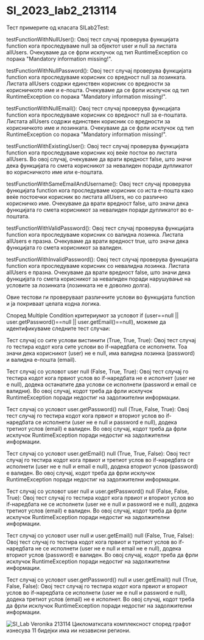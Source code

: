 # SI_2023_lab2_213114

 Тест примерите од класата SILab2Test:
 
 testFunctionWithNullUser(): Овој тест случај проверува функцијата function кога проследуваме null за објектот user и null за листата allUsers. Очекуваме да се фрли исклучок од тип RuntimeException со порака "Mandatory information missing!".

testFunctionWithNullPassword(): Овој тест случај проверува функцијата function кога проследуваме корисник со вредност null за лозинката. Листата allUsers содржи единствен корисник со вредности за корисничкото име и е-пошта. Очекуваме да се фрли исклучок од тип RuntimeException со порака "Mandatory information missing!".

testFunctionWithNullEmail(): Овој тест случај проверува функцијата function кога проследуваме корисник со вредност null за е-поштата. Листата allUsers содржи единствен корисник со вредности за корисничкото име и лозинката. Очекуваме да се фрли исклучок од тип RuntimeException со порака "Mandatory information missing!".
 
 testFunctionWithExistingUser(): Овој тест случај проверува функцијата function кога проследуваме корисник кој веќе постои во листата allUsers. Во овој случај, очекуваме да врати вредност false, што значи дека функцијата го смета корисникот за невалиден поради дупликатот во корисничкото име или е-поштата.

testFunctionWithSameEmailAndUsername(): Овој тест случај проверува функцијата function кога проследуваме корисник со иста е-пошта како веќе постоечки корисник во листата allUsers, но со различно корисничко име. Очекуваме да врати вредност false, што значи дека функцијата го смета корисникот за невалиден поради дупликатот во е-поштата.

testFunctionWithValidPassword(): Овој тест случај проверува функцијата function кога проследуваме корисник со валидна лозинка. Листата allUsers е празна. Очекуваме да врати вредност true, што значи дека функцијата го смета корисникот за валиден.

testFunctionWithInvalidPassword(): Овој тест случај проверува функцијата function кога проследуваме корисник со невалидна лозинка. Листата allUsers е празна. Очекуваме да врати вредност false, што значи дека функцијата го смета корисникот за невалиден поради нарушување на условите за лозинката (лозинката не е доволно долга).

Овие тестови ги проверуваат различните услови во функцијата function и ја покриваат целата кодна логика.

 
Според Multiple Condition критериумот за условот if (user==null || user.getPassword()==null || user.getEmail()==null), можеме да идентификуваме следните тест случаи:

Тест случај со сите услови вистинити (True, True, True):
 Овој тест случај го тестира кодот кога сите услови во if-наредбата се исполнети. Тоа значи дека корисникот (user) не е null, има валидна лозинка (password) и валидна е-пошта (email).

Тест случај со условот user null (False, True, True):
Овој тест случај го тестира кодот кога првиот услов во if-наредбата не е исполнет (user не е null), додека останатите два услови се исполнети (password и email се валидни). Во овој случај, кодот треба да фрли исклучок RuntimeException поради недостиг на задолжителни информации.

Тест случај со условот user.getPassword() null (True, False, True):
 Овој тест случај го тестира кодот кога првиот и вториот услов во if-наредбата се исполнети (user не е null и password е null), додека третиот услов (email) е валиден. Во овој случај, кодот треба да фрли исклучок RuntimeException поради недостиг на задолжителни информации.

Тест случај со условот user.getEmail() null (True, True, False):
 Овој тест случај го тестира кодот кога првиот и третиот услов во if-наредбата се исполнети (user не е null и email е null), додека вториот услов (password) е валиден. Во овој случај, кодот треба да фрли исклучок RuntimeException поради недостиг на задолжителни информации.

Тест случај со условот user null и user.getPassword() null (False, False, True):
 Овој тест случај го тестира кодот кога првиот и вториот услов во if-наредбата не се исполнети (user не е null и password не е null), додека третиот услов (email) е валиден. Во овој случај, кодот треба да фрли исклучок RuntimeException поради недостиг на задолжителни информации.
 
Тест случај со условот user null и user.getEmail() null (False, True, False):
 Овој тест случај го тестира кодот кога првиот и третиот услов во if-наредбата не се исполнети (user не е null и email не е null), додека вториот услов (password) е валиден. Во овој случај, кодот треба да фрли исклучок RuntimeException поради недостиг на задолжителни информации.

Тест случај со условот user.getPassword() null и user.getEmail() null (True, False, False):
 Овој тест случај го тестира кодот кога првиот и вториот услов во if-наредбата се исполнети (user не е null и password е null), додека третиот услов (email) не е исполнет. Во овој случај, кодот треба да фрли исклучок RuntimeException поради недостиг на задолжителни информации.
 
 
 ![SI_Lab Veronika 213114](https://github.com/Kocevav/SI_2023_lab2_213114/assets/100540007/5e59bab8-c0b3-44f2-9410-6ba5a64e5aa0)
 Цикломатксата комплексност според графот изнесува 11 бидејки има ии независни региони.
